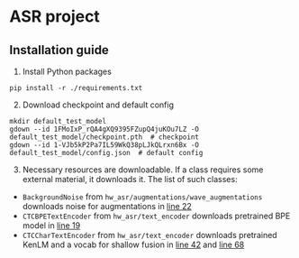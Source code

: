 # ASR project

## Installation guide

1) Install Python packages
```shell
pip install -r ./requirements.txt
```
2) Download checkpoint and default config
```shell
mkdir default_test_model
gdown --id 1FMoIxP_rQA4gXQ9395FZupQ4juKOu7LZ -O default_test_model/checkpoint.pth  # checkpoint
gdown --id 1-VJb5kP2Pa7IL59WkQ38pLJkQLrxn6Bx -O default_test_model/config.json  # default config
```
3) Necessary resources are downloadable. If a class requires some external material, it downloads it. The list of such classes:
* `BackgroundNoise` from `hw_asr/augmentations/wave_augmentations` downloads noise for augmentations in [line 22](https://gitlab.com/no-brainer/asr/-/blob/hw_asr_2021/hw_asr/augmentations/wave_augmentations/background_noise.py#L22)
* `CTCBPETextEncoder` from `hw_asr/text_encoder` downloads pretrained BPE model in [line 19](https://gitlab.com/no-brainer/asr/-/blob/hw_asr_2021/hw_asr/text_encoder/ctc_bpe_text_encoder.py#L19)
* `CTCCharTextEncoder` from `hw_asr/text_encoder` downloads pretrained KenLM and a vocab for shallow fusion in [line 42](https://gitlab.com/no-brainer/asr/-/blob/hw_asr_2021/hw_asr/text_encoder/ctc_char_text_encoder.py#L42) and [line 68](https://gitlab.com/no-brainer/asr/-/blob/hw_asr_2021/hw_asr/text_encoder/ctc_char_text_encoder.py#L68)
